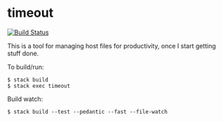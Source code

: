 # timeout


[![Build Status](https://travis-ci.org/philwade/timeout.svg?branch=master)](https://travis-ci.org/philwade/timeout)

This is a tool for managing host files for productivity, once I start getting stuff done.

To build/run:

    $ stack build
    $ stack exec timeout

Build watch:

    $ stack build --test --pedantic --fast --file-watch
